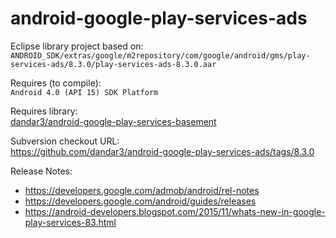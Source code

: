 android-google-play-services-ads
================================

Eclipse library project based on:<br/>
`ANDROID_SDK/extras/google/m2repository/com/google/android/gms/play-services-ads/8.3.0/play-services-ads-8.3.0.aar`

Requires (to compile):<br/>
`Android 4.0 (API 15) SDK Platform`

Requires library:<br/>
[dandar3/android-google-play-services-basement](https://github.com/dandar3/android-google-play-services-basement/)

Subversion checkout URL:<br/>
https://github.com/dandar3/android-google-play-services-ads/tags/8.3.0

Release Notes:<br/>
* https://developers.google.com/admob/android/rel-notes
* https://developers.google.com/android/guides/releases
* https://android-developers.blogspot.com/2015/11/whats-new-in-google-play-services-83.html
